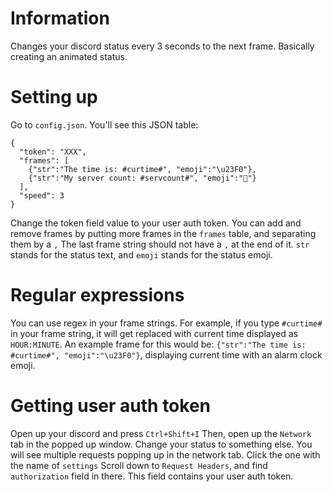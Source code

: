 # Information
Changes your discord status every 3 seconds to the next frame. Basically creating an animated status.
# Setting up
Go to `config.json`. You'll see this JSON table:
```
{
  "token": "XXX",
  "frames": [
    {"str":"The time is: #curtime#", "emoji":"\u23F0"},
    {"str":"My server count: #servcount#", "emoji":"🤡"}
  ],
  "speed": 3
}
```
Change the token field value to your user auth token.
You can add and remove frames by putting more frames in the `frames` table, and separating them by a `,`
The last frame string should not have a `,` at the end of it.
`str` stands for the status text, and `emoji` stands for the status emoji.
# Regular expressions
You can use regex in your frame strings. For example, if you type `#curtime#` in your frame string, it will get replaced with current time displayed as `HOUR:MINUTE`. An example frame for this would be: `{"str":"The time is: #curtime#", "emoji":"\u23F0"}`, displaying current time with an alarm clock emoji.
# Getting user auth token
Open up your discord and press `Ctrl+Shift+I`
Then, open up the `Network` tab in the popped up window.
Change your status to something else.
You will see multiple requests popping up in the network tab. Click the one with the name of `settings`
Scroll down to `Request Headers`, and find `authorization` field in there. 
This field contains your user auth token.
